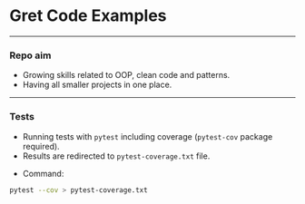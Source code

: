 # Gret Code Examples

---

### Repo aim

- Growing skills related to OOP, clean code and patterns.
- Having all smaller projects in one place.

---

### Tests

- Running tests with `pytest` including coverage (`pytest-cov` package required).
- Results are redirected to `pytest-coverage.txt` file.

* Command:

```bash
pytest --cov > pytest-coverage.txt
```
